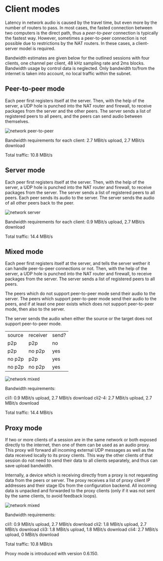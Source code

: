 # Client modes

Latency in network audio is caused by the travel time, but even more
by the number of routers to pass. In most cases, the fasted connection
between two computers is the direct path, thus a *peer-to-peer*
connection is typically the fastest way. However, sometimes a
peer-to-peer connection is not possible due to restrictions by the NAT
routers. In these cases, a client-server model is required.

Bandwidth estimates are given below for the outlined sessions with
four clients, one channel per client, 48 kHz sampling rate and 2ms
blocks. Bandwidth usage by control data is neglected. Only bandwidth
to/from the internet is taken into account, no local traffic within
the subnet.

## Peer-to-peer mode

Each peer first registers itself at the server. Then, with the help of
the server, a UDP hole is punched into the NAT router and firewall, to
receive packages from the server and the other peers. The server sends
a list of registered peers to all peers, and the peers can send audio
between themselves.

![network peer-to-peer](netw_p2p.png)

Bandwidth requirements for each client: 2.7 MBit/s upload, 2.7 MBit/s download

Total traffic: 10.8 MBit/s

## Server mode

Each peer first registers itself at the server. Then, with the help of
the server, a UDP hole is punched into the NAT router and firewall, to
receive packages from the server. The server sends a list of
registered peers to all peers. Each peer sends its audio to the
server. The server sends the audio of all other peers back to the
peer.

![network server](netw_srv.png)

Bandwidth requirements for each client: 0.9 MBit/s upload, 2.7 MBit/s download

Total traffic: 14.4 MBit/s

## Mixed mode

Each peer first registers itself at the server, and tells the server
wether it can handle peer-to-peer connections or not.  Then, with the
help of the server, a UDP hole is punched into the NAT router and
firewall, to receive packages from the server. The server sends a list
of registered peers to all peers.

The peers which do not support peer-to-peer mode send their audio to
the server. The peers which support peer-to-peer mode send their audio
to the peers, and if at least one peer exists which does not support
peer-to-peer mode, then also to the server.

The server sends the audio when either the source or the target does
not support peer-to-peer mode.


|        |          |       |
|--------|----------|-------|
| source | receiver | send? |
| p2p    | p2p      | no    |
| p2p    | no p2p   | yes   |
| no p2p | p2p      | yes   |
| no p2p | no p2p   | yes   |

![network mixed](netw_mixed.png)

Bandwidth requirements:

cli1: 0.9 MBit/s upload, 2.7 MBit/s download
cli2-4: 2.7 MBit/s upload, 2.7 MBit/s download

Total traffic: 14.4 MBit/s

## Proxy mode

If two or more clients of a session are in the same network or both
exposed directly to the internet, then one of them can be used as an
audio proxy. This proxy will forward all incoming external UDP
messages as well as the data received locally to its proxy
clients. This way the other clients of that session do not need to
send their data to all clients separately, and thus can save upload
bandwidth.

Internally, a device which is receiving directly from a proxy is not
requesting data from the peers or server. The proxy receives a list of
proxy client IP addresses and their stage IDs from the configuration
backend. All incoming data is unpacked and forwarded to the proxy
clients (only if it was not sent by the same clients, to avoid
feedback loops).

![network mixed](netw_mixed_proxy.png)

Bandwidth requirements:

cli1: 0.9 MBit/s upload, 2.7 MBit/s download
cli2: 1.8 MBit/s upload, 2.7 MBit/s download
cli3: 1.8 MBit/s upload, 1.8 MBit/s download
cli4: 2.7 MBit/s upload, 0 MBit/s download

Total traffic: 10.8 MBit/s

Proxy mode is introduced with version 0.6.150.
